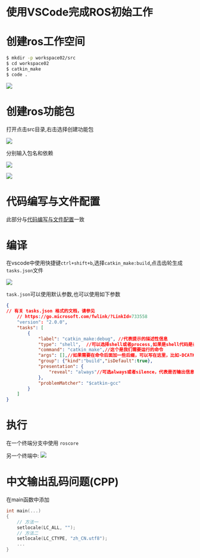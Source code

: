 # 使用VSCode完成ROS初始工作

# 创建ros工作空间

```bash
$ mkdir -p workspace02/src
$ cd workspace02
$ catkin_make
$ code .
```

![](1-ROS程序简单实现-进入vscode.png)

# 创建ros功能包

打开点击src目录,右击选择创建功能包

![](1-ROS程序简单实现-创建功能包.png)

分别输入包名和依赖

![](1-ROS程序简单实现-包名.png)

![](1-ROS程序简单实现-依赖.png)

# 代码编写与文件配置

此部分与[代码编写与文件配置](A-编写一个简单的ROS程序.md)一致

# 编译

在vscode中使用快捷键`ctrl+shift+b`,选择`catkin_make:build`,点击齿轮生成`tasks.json`文件

![](1-ROS程序简单实现-设置快捷编译.png)

`task.json`可以使用默认参数,也可以使用如下参数
```json
{
// 有关 tasks.json 格式的文档，请参见
    // https://go.microsoft.com/fwlink/?LinkId=733558
    "version": "2.0.0",
    "tasks": [
        {
            "label": "catkin_make:debug", //代表提示的描述性信息
            "type": "shell",  //可以选择shell或者process,如果是shell代码是在shell里面运行一个命令，如果是process代表作为一个进程来运行
            "command": "catkin_make",//这个是我们需要运行的命令
            "args": [],//如果需要在命令后面加一些后缀，可以写在这里，比如-DCATKIN_WHITELIST_PACKAGES=“pac1;pac2”
            "group": {"kind":"build","isDefault":true},
            "presentation": {
                "reveal": "always"//可选always或者silence，代表是否输出信息
            },
            "problemMatcher": "$catkin-gcc"
        }
    ]
}
```
# 执行

在一个终端分支中使用 `roscore`

另一个终端中:
![](1-ROS程序简单实现-执行.png)


# 中文输出乱码问题(CPP)

在main函数中添加
```cpp
int main(...)
{
	// 方法一
	setlocale(LC_ALL, "");
	// 方法二
	setlocale(LC_CTYPE, "zh_CN.utf8");
	...
}
```
